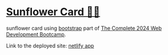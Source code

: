 # [Sunflower Card 🌻🎴](https://sunflowercard.netlify.app/)
sunflower card using [bootstrap](https://getbootstrap.com/) part of [The Complete 2024 Web Development Bootcamp](https://www.udemy.com/course/the-complete-web-development-bootcamp/learn/lecture/37368626?start=45#overview). 

Link to the deployed site: [netlify app](https://sunflowercard.netlify.app/)
